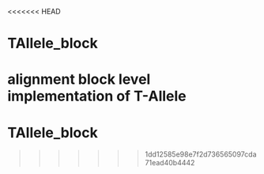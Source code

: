 <<<<<<< HEAD
# TAllele_block

alignment block level implementation of T-Allele
=======
# TAllele_block
>>>>>>> 1dd12585e98e7f2d736565097cda71ead40b4442
